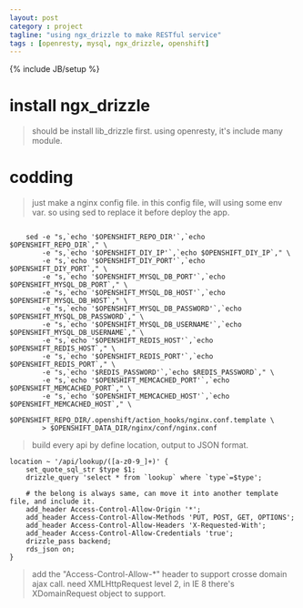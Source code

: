 ```yaml
---
layout: post
category : project
tagline: "using ngx_drizzle to make RESTful service"
tags : [openresty, mysql, ngx_drizzle, openshift]
---
```

{% include JB/setup %}

# install ngx_drizzle
> should be install lib_drizzle first.
> using openresty, it's include many module.

# codding
> just make a nginx config file.
> in this config file, will using some env var. so using sed to replace it before deploy the app.

<code>
    sed -e "s,`echo '$OPENSHIFT_REPO_DIR'`,`echo $OPENSHIFT_REPO_DIR`," \
        -e "s,`echo '$OPENSHIFT_DIY_IP'`,`echo $OPENSHIFT_DIY_IP`," \
        -e "s,`echo '$OPENSHIFT_DIY_PORT'`,`echo $OPENSHIFT_DIY_PORT`," \
        -e "s,`echo '$OPENSHIFT_MYSQL_DB_PORT'`,`echo $OPENSHIFT_MYSQL_DB_PORT`," \
        -e "s,`echo '$OPENSHIFT_MYSQL_DB_HOST'`,`echo $OPENSHIFT_MYSQL_DB_HOST`," \
        -e "s,`echo '$OPENSHIFT_MYSQL_DB_PASSWORD'`,`echo $OPENSHIFT_MYSQL_DB_PASSWORD`," \
        -e "s,`echo '$OPENSHIFT_MYSQL_DB_USERNAME'`,`echo $OPENSHIFT_MYSQL_DB_USERNAME`," \
        -e "s,`echo '$OPENSHIFT_REDIS_HOST'`,`echo $OPENSHIFT_REDIS_HOST`," \
        -e "s,`echo '$OPENSHIFT_REDIS_PORT'`,`echo $OPENSHIFT_REDIS_PORT`," \
        -e "s,`echo '$REDIS_PASSWORD'`,`echo $REDIS_PASSWORD`," \
        -e "s,`echo '$OPENSHIFT_MEMCACHED_PORT'`,`echo $OPENSHIFT_MEMCACHED_PORT`," \
        -e "s,`echo '$OPENSHIFT_MEMCACHED_HOST'`,`echo $OPENSHIFT_MEMCACHED_HOST`," \
        $OPENSHIFT_REPO_DIR/.openshift/action_hooks/nginx.conf.template \
        > $OPENSHIFT_DATA_DIR/nginx/conf/nginx.conf
</code>

> build every api by define location, output to JSON format.

    location ~ '/api/lookup/([a-z0-9_]+)' {
        set_quote_sql_str $type $1;
        drizzle_query 'select * from `lookup` where `type`=$type';

        # the belong is always same, can move it into another template file, and include it.
        add_header Access-Control-Allow-Origin '*';
        add_header Access-Control-Allow-Methods 'PUT, POST, GET, OPTIONS';
        add_header Access-Control-Allow-Headers 'X-Requested-With';
        add_header Access-Control-Allow-Credentials 'true';
        drizzle_pass backend;
        rds_json on;
    }

> add the "Access-Control-Allow-*" header to support crosse domain ajax call.
> need XMLHttpRequest level 2, in IE 8 there's XDomainRequest object to support.